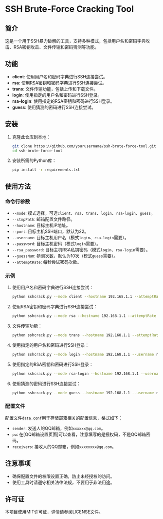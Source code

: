 # SSH Brute-Force Cracking Tool

## 简介

这是一个用于SSH暴力破解的工具，支持多种模式，包括用户名和密码字典攻击、RSA密钥攻击、文件传输和密码猜测等功能。

## 功能

- **client**: 使用用户名和密码字典进行SSH连接尝试。
- **rsa**: 使用RSA密钥和密码字典进行SSH连接尝试。
- **trans**: 文件传输功能，包括上传和下载文件。
- **login**: 使用指定的用户名和密码进行SSH登录。
- **rsa-login**: 使用指定的RSA密钥和密码进行SSH登录。
- **guess**: 使用猜测的密码进行SSH连接尝试。

## 安装

1. 克隆此仓库到本地：
    ```bash
    git clone https://github.com/yourusername/ssh-brute-force-tool.git
    cd ssh-brute-force-tool
    ```

2. 安装所需的Python库：
    ```bash
    pip install -r requirements.txt
    ```

## 使用方法

### 命令行参数

- `--mode`: 模式选择，可选`client`、`rsa`、`trans`、`login`、`rsa-login`、`guess`。
- `--stmpPath`: 邮箱配置文件路径。
- `--hostname`: 目标主机IP地址。
- `--port`: 目标主机SSH端口，默认为22。
- `--username`: 目标主机用户名（模式`login`、`rsa-login`需要）。
- `--password`: 目标主机密码（模式`login`需要）。
- `--rsa_password`: 目标主机RSA私钥密码（模式`login`、`rsa-login`需要）。
- `--guessNum`: 猜测次数，默认为10次（模式`guess`需要）。
- `--attemptRate`: 每秒尝试密码次数。

### 示例

1. 使用用户名和密码字典进行SSH连接尝试：
    ```bash
    python sshcrack.py --mode client --hostname 192.168.1.1 --attemptRate 5
    ```

2. 使用RSA密钥和密码字典进行SSH连接尝试：
    ```bash
    python sshcrack.py --mode rsa --hostname 192.168.1.1 --attemptRate 5
    ```

3. 文件传输功能：
    ```bash
    python sshcrack.py --mode trans --hostname 192.168.1.1 --attemptRate 5
    ```

4. 使用指定的用户名和密码进行SSH登录：
    ```bash
    python sshcrack.py --mode login --hostname 192.168.1.1 --username root --password admin123456 --attemptRate 5
    ```

5. 使用指定的RSA密钥和密码进行SSH登录：
    ```bash
    python sshcrack.py --mode rsa-login --hostname 192.168.1.1 --username root --rsa_password my_rsa_password --attemptRate 5
    ```

6. 使用猜测的密码进行SSH连接尝试：
    ```bash
    python sshcrack.py --mode guess --hostname 192.168.1.1 --username root --password admin123456 --guessNum 10 --attemptRate 5
    ```

### 配置文件

配置文件`data.conf`用于存储邮箱相关的配置信息，格式如下：

- `sender`: 发送人的QQ邮箱，例如`xxxxxx@qq.com`。
- `pw`: 在[QQ邮箱设置页面]可以查看，注意填写的是授权码，不是QQ邮箱密码。
- `receivers`: 接收人的QQ邮箱，例如`xxxxxxxx@qq.com`。

## 注意事项

- 确保配置文件的权限设置正确，防止未经授权的访问。
- 使用工具时请遵守相关法律法规，不要用于非法用途。

## 许可证

本项目使用MIT许可证，详情请参阅LICENSE文件。